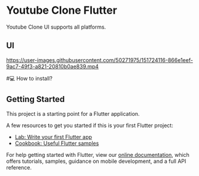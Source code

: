 # Youtube Clone Flutter

Youtube Clone UI supports all platforms.

## UI

https://user-images.githubusercontent.com/50271975/151724116-866e1eef-9ac7-49f3-a821-20810b0ae839.mp4

#💻 How to install?

## Getting Started

This project is a starting point for a Flutter application.

A few resources to get you started if this is your first Flutter project:

- [Lab: Write your first Flutter app](https://flutter.dev/docs/get-started/codelab)
- [Cookbook: Useful Flutter samples](https://flutter.dev/docs/cookbook)

For help getting started with Flutter, view our
[online documentation](https://flutter.dev/docs), which offers tutorials,
samples, guidance on mobile development, and a full API reference.

